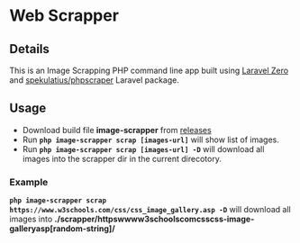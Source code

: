 # Web Scrapper

## Details
This is an Image Scrapping PHP command line app built using [Laravel Zero](https://github.com/laravel-zero/laravel-zero) and [spekulatius/phpscraper](https://github.com/spekulatius/phpscraper) Laravel package.

## Usage

- Download build file __image-scrapper__ from [releases](https://github.com/aliadhillon/image-scrapper/releases)
- Run __`php image-scrapper scrap [images-url]`__ will show list of images.
- Run __`php image-scrapper scrap [images-url] -D`__ will download all images into the scrapper dir in the current direcotory.

### Example

__`php image-scrapper scrap https://www.w3schools.com/css/css_image_gallery.asp -D`__ will download all images into __./scrapper/httpswwww3schoolscomcsscss-image-galleryasp[random-string]/__